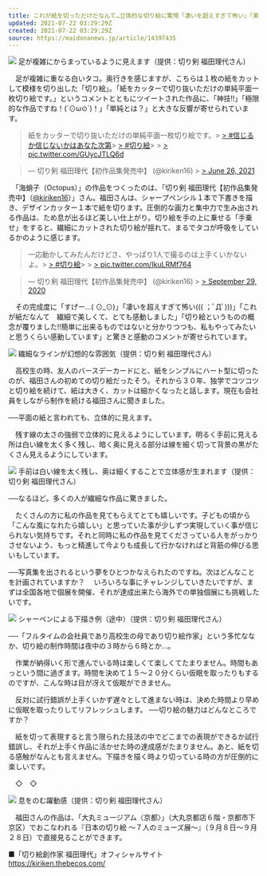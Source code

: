 ```yaml
---
title: これが紙を切っただけだなんて…立体的な切り絵に驚愕「凄いを超えすぎて怖い」「美しい」
updated: 2021-07-22 03:29:29Z
created: 2021-07-22 03:29:29Z
source: https://maidonanews.jp/article/14397435
---
```


 [![](https://public.potaufeu.asahi.com/1efa-p/picture/26246011/eb5d5e1c20c1364d78f0510bc81bc703_640px.jpg)](https://maidonanews.jp/article/14397435?p=26246011) 足が複雑にからまっているように見えます（提供：切り剣 福田理代さん）

　足が複雑に重なる白いタコ。奥行きを感じますが、こちらは１枚の紙をカットして模様を切り出した「切り絵」。「紙をカッターで切り抜いただけの単純平面一枚切り絵です。」というコメントとともにツイートされた作品に、「神技!!」「極限的な作品ですね！(´⊙ω⊙`)！」「単純とは？」と大きな反響が寄せられています。

> 紙をカッターで切り抜いただけの単純平面一枚切り絵です。> [> #信じるか信じないかはあなた次第](https://twitter.com/hashtag/%E4%BF%A1%E3%81%98%E3%82%8B%E3%81%8B%E4%BF%A1%E3%81%98%E3%81%AA%E3%81%84%E3%81%8B%E3%81%AF%E3%81%82%E3%81%AA%E3%81%9F%E6%AC%A1%E7%AC%AC?src=hash&ref_src=twsrc%5Etfw)> [> #切り絵](https://twitter.com/hashtag/%E5%88%87%E3%82%8A%E7%B5%B5?src=hash&ref_src=twsrc%5Etfw)>   > [> pic.twitter.com/GUycJTLQ6d](https://t.co/GUycJTLQ6d)

>  — 切り剣 福田理代【初作品集発売中】 (@kiriken16) > [> June 26, 2021](https://twitter.com/kiriken16/status/1408933444168519680?ref_src=twsrc%5Etfw)

　「海蛸子（Octopus）」の作品をつくったのは、「切り剣 福田理代【初作品集発売中】（[@kiriken16](https://twitter.com/kiriken16)）」さん。福田さんは、シャープペンシル１本で下書きを描き、デザインカッター１本で紙を切ります。圧倒的な画力と集中力で生み出される作品は、ため息が出るほど美しい仕上がり。切り絵を手の上に乗せる「手乗せ」をすると、繊細にカットされた切り絵が揺れて、まるでタコが呼吸をしているかのように感じます。

> 一応動かしてみたんだけどさ、やっぱり1人で撮るのは上手くいかないよ。> [> #切り絵](https://twitter.com/hashtag/%E5%88%87%E3%82%8A%E7%B5%B5?src=hash&ref_src=twsrc%5Etfw)>   > [> pic.twitter.com/IkuLRMf764](https://t.co/IkuLRMf764)

>  — 切り剣 福田理代【初作品集発売中】 (@kiriken16) > [> September 29, 2020](https://twitter.com/kiriken16/status/1310794538668027905?ref_src=twsrc%5Etfw)

　その完成度に「すげー…( ⊙_⊙)」「凄いを超えすぎて怖い((( ；ﾟДﾟ)))」「これが紙だなんて　繊細で美しくて、とても感動しました」「切り絵というものの概念が覆りました!!簡単に出来るものではないと分かりつつも、私もやってみたいと思うくらい感動しています」と驚きと感動のコメントが寄せられています。

 [![](https://public.potaufeu.asahi.com/9164-p/picture/26246012/880f285dca66420c3e58584a684a5f1c_640px.jpg)](https://maidonanews.jp/article/14397435?p=26246012) 繊細なラインが幻想的な雰囲気（提供：切り剣 福田理代さん）

　高校生の時、友人のバースデーカードにと、紙をシンプルにハート型に切ったのが、福田さんの初めての切り絵だったそう。それから３０年、独学でコツコツと切り絵を続けて、紙は大きく、カットは細かくなったと話します。現在も会社員をしながら制作を続ける福田さんに聞きました。

──平面の紙と言われても、立体的に見えます。

　残す線の太さの強弱で立体的に見えるようにしています。明るく手前に見える所は白い線を太く多く残し、暗く奥に見える部分は線を細く切って背景の黒がたくさん見えるようにしています。

 [![](https://public.potaufeu.asahi.com/7762-p/picture/26246013/b63fc60e86f7324e2acd44aff8f3d0e4_640px.jpg)](https://maidonanews.jp/article/14397435?p=26246013) 手前は白い線を太く残し、奥は細くすることで立体感が生まれます（提供：切り剣 福田理代さん）

──なるほど。多くの人が繊細な作品に驚きました。

　たくさんの方に私の作品を見てもらえてとても嬉しいです。子どもの頃から「こんな風になれたら嬉しい」と思っていた事が少しずつ実現していく事が信じられない気持ちです。それと同時に私の作品を見てくださっている人をがっかりさせないよう、もっと精進して今よりも成長して行かなければと背筋の伸びる思いもしています。

──写真集を出されるという夢をひとつかなえられたのですね。次はどんなことを計画されていますか？
　いろいろな事にチャレンジしていきたいですが、まずは全国各地で個展を開催、それが達成出来たら海外での単独個展にも挑戦したいです。

 [![](https://public.potaufeu.asahi.com/e56e-p/picture/26246014/0885ede4e5a5ab4633fb131f31cb5823_640px.jpg)](https://maidonanews.jp/article/14397435?p=26246014) シャーペンによる下描き例（途中）（提供：切り剣 福田理代さん）

──「フルタイムの会社員であり高校生の母であり切り絵作家」という多忙ななか、切り絵の制作時間は夜中の３時から６時とか…。

　作業が納得いく形で進んでいる時は楽しくて楽しくてたまりません。時間もあっという間に過ぎます。時間を決めて１５〜２０分くらい仮眠を取ったりもするのですが、こんな時は目が冴えて仮眠ができません。

　反対に試行錯誤が上手くいかず遅々として進まない時は、決めた時間より早めに仮眠を取ったりしてリフレッシュします。
──切り絵の魅力はどんなところですか？

　紙を切って表現すると言う限られた技法の中でどこまでの表現ができるか試行錯誤し、それが上手く作品に活かせた時の達成感がたまりません。あと、紙を切る感触がなんとも言えません。下描きを描く時より切っている時の方が圧倒的に楽しいです。

　◇　◇

 [![](https://public.potaufeu.asahi.com/5396-p/picture/26246016/4c4cee6d187a16798d4df31021411dbd_640px.jpg)](https://maidonanews.jp/article/14397435?p=26246016) 息をのむ躍動感（提供：切り剣 福田理代さん）

　福田さんの作品は、「大丸ミュージアム〈京都〉」（大丸京都店６階・京都市下京区）でおこなわれる『日本の切り絵 ～７人のミューズ展～』（９月８日～９月２８日）で直接見ることができます。

■「切り絵創作家 福田理代」オフィシャルサイト　https://kiriken.thebecos.com/
